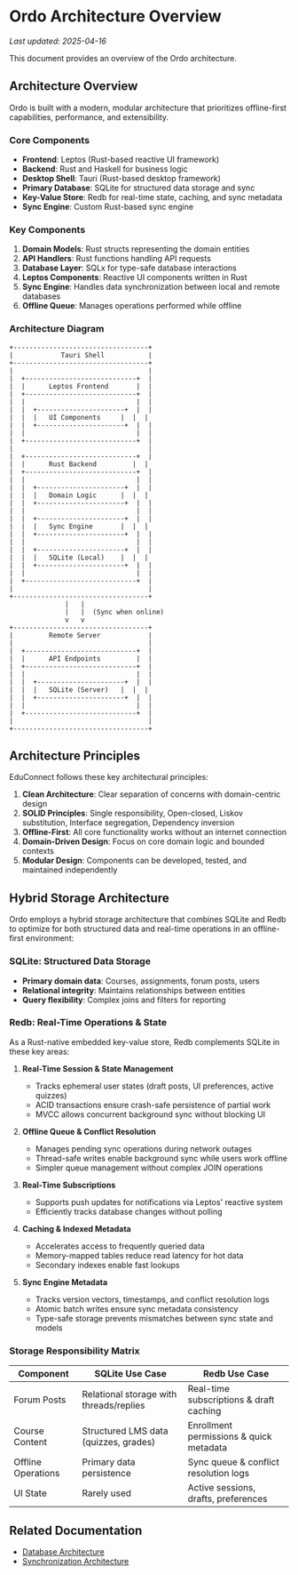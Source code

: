 # Ordo Architecture Overview

_Last updated: 2025-04-16_

This document provides an overview of the Ordo architecture.

## Architecture Overview

Ordo is built with a modern, modular architecture that prioritizes offline-first capabilities, performance, and extensibility.

### Core Components

- **Frontend**: Leptos (Rust-based reactive UI framework)
- **Backend**: Rust and Haskell for business logic
- **Desktop Shell**: Tauri (Rust-based desktop framework)
- **Primary Database**: SQLite for structured data storage and sync
- **Key-Value Store**: Redb for real-time state, caching, and sync metadata
- **Sync Engine**: Custom Rust-based sync engine

### Key Components

1. **Domain Models**: Rust structs representing the domain entities
2. **API Handlers**: Rust functions handling API requests
3. **Database Layer**: SQLx for type-safe database interactions
4. **Leptos Components**: Reactive UI components written in Rust
5. **Sync Engine**: Handles data synchronization between local and remote databases
6. **Offline Queue**: Manages operations performed while offline

### Architecture Diagram

```
+----------------------------------+
|            Tauri Shell           |
+----------------------------------+
|                                  |
|  +----------------------------+  |
|  |      Leptos Frontend       |  |
|  +----------------------------+  |
|  |                            |  |
|  |  +----------------------+  |  |
|  |  |   UI Components     |  |  |
|  |  +----------------------+  |  |
|  |                            |  |
|  +----------------------------+  |
|                                  |
|  +----------------------------+  |
|  |      Rust Backend         |  |
|  +----------------------------+  |
|  |                            |  |
|  |  +----------------------+  |  |
|  |  |   Domain Logic      |  |  |
|  |  +----------------------+  |  |
|  |                            |  |
|  |  +----------------------+  |  |
|  |  |   Sync Engine       |  |  |
|  |  +----------------------+  |  |
|  |                            |  |
|  |  +----------------------+  |  |
|  |  |   SQLite (Local)    |  |  |
|  |  +----------------------+  |  |
|  |                            |  |
|  +----------------------------+  |
|                                  |
+----------------------------------+
              |   |
              |   |  (Sync when online)
              v   v
+----------------------------------+
|         Remote Server            |
|                                  |
|  +----------------------------+  |
|  |      API Endpoints         |  |
|  +----------------------------+  |
|  |                            |  |
|  |  +----------------------+  |  |
|  |  |   SQLite (Server)   |  |  |
|  |  +----------------------+  |  |
|  |                            |  |
|  +----------------------------+  |
|                                  |
+----------------------------------+
```

## Architecture Principles

EduConnect follows these key architectural principles:

1. **Clean Architecture**: Clear separation of concerns with domain-centric design
2. **SOLID Principles**: Single responsibility, Open-closed, Liskov substitution, Interface segregation, Dependency inversion
3. **Offline-First**: All core functionality works without an internet connection
4. **Domain-Driven Design**: Focus on core domain logic and bounded contexts
5. **Modular Design**: Components can be developed, tested, and maintained independently

## Hybrid Storage Architecture

Ordo employs a hybrid storage architecture that combines SQLite and Redb to optimize for both structured data and real-time operations in an offline-first environment:

### SQLite: Structured Data Storage

- **Primary domain data**: Courses, assignments, forum posts, users
- **Relational integrity**: Maintains relationships between entities
- **Query flexibility**: Complex joins and filters for reporting

### Redb: Real-Time Operations & State

As a Rust-native embedded key-value store, Redb complements SQLite in these key areas:

1. **Real-Time Session & State Management**
   - Tracks ephemeral user states (draft posts, UI preferences, active quizzes)
   - ACID transactions ensure crash-safe persistence of partial work
   - MVCC allows concurrent background sync without blocking UI

2. **Offline Queue & Conflict Resolution**
   - Manages pending sync operations during network outages
   - Thread-safe writes enable background sync while users work offline
   - Simpler queue management without complex JOIN operations

3. **Real-Time Subscriptions**
   - Supports push updates for notifications via Leptos' reactive system
   - Efficiently tracks database changes without polling

4. **Caching & Indexed Metadata**
   - Accelerates access to frequently queried data
   - Memory-mapped tables reduce read latency for hot data
   - Secondary indexes enable fast lookups

5. **Sync Engine Metadata**
   - Tracks version vectors, timestamps, and conflict resolution logs
   - Atomic batch writes ensure sync metadata consistency
   - Type-safe storage prevents mismatches between sync state and models

### Storage Responsibility Matrix

| Component | SQLite Use Case | Redb Use Case |
|-----------|----------------|---------------|
| Forum Posts | Relational storage with threads/replies | Real-time subscriptions & draft caching |
| Course Content | Structured LMS data (quizzes, grades) | Enrollment permissions & quick metadata |
| Offline Operations | Primary data persistence | Sync queue & conflict resolution logs |
| UI State | Rarely used | Active sessions, drafts, preferences |

## Related Documentation

- [Database Architecture](database.md)
- [Synchronization Architecture](synchronization.md)
